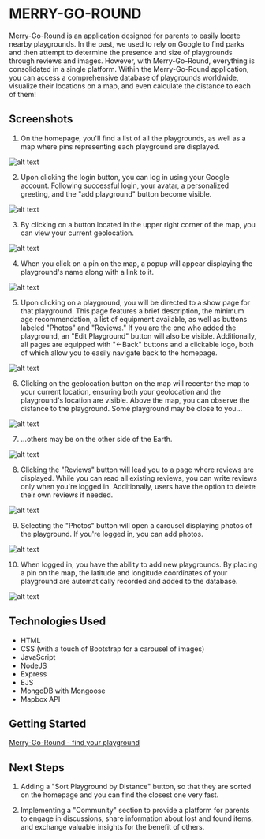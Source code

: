 # MERRY-GO-ROUND

Merry-Go-Round is an application designed for parents to easily locate nearby playgrounds. In the past, we used to rely on Google to find parks and then attempt to determine the presence and size of playgrounds through reviews and images. However, with Merry-Go-Round, everything is consolidated in a single platform. Within the Merry-Go-Round application, you can access a comprehensive database of playgrounds worldwide, visualize their locations on a map, and even calculate the distance to each of them!

## Screenshots

1. On the homepage, you'll find a list of all the playgrounds, as well as a map where pins representing each playground are displayed.

![alt text](https://github.com/gorgeousPotato/merry-go-round/blob/main/public/images/screenshots/1.png "The home page")

2. Upon clicking the login button, you can log in using your Google account. Following successful login, your avatar, a personalized greeting, and the "add playground" button become visible.

![alt text](https://github.com/gorgeousPotato/merry-go-round/blob/main/public/images/screenshots/2.png "Login")

3. By clicking on a button located in the upper right corner of the map, you can view your current geolocation.

![alt text](https://github.com/gorgeousPotato/merry-go-round/blob/main/public/images/screenshots/3.png "Geolocation")

4. When you click on a pin on the map, a popup will appear displaying the playground's name along with a link to it.

![alt text](https://github.com/gorgeousPotato/merry-go-round/blob/main/public/images/screenshots/3a.png "Popups")

5. Upon clicking on a playground, you will be directed to a show page for that playground. This page features a brief description, the minimum age recommendation, a list of equipment available, as well as buttons labeled "Photos" and "Reviews." If you are the one who added the playground, an "Edit Playground" button will also be visible. Additionally, all pages are equipped with "<-Back" buttons and a clickable logo, both of which allow you to easily navigate back to the homepage.

![alt text](https://github.com/gorgeousPotato/merry-go-round/blob/main/public/images/screenshots/9.png "Show page")

6. Clicking on the geolocation button on the map will recenter the map to your current location, ensuring both your geolocation and the playground's location are visible. Above the map, you can observe the distance to the playground. Some playground may be close to you...

![alt text](https://github.com/gorgeousPotato/merry-go-round/blob/main/public/images/screenshots/4.png "Show page - 1")

7. ...others may be on the other side of the Earth.

![alt text](https://github.com/gorgeousPotato/merry-go-round/blob/main/public/images/screenshots/5.png "Show page - 2")

8. Clicking the "Reviews" button will lead you to a page where reviews are displayed. While you can read all existing reviews, you can write reviews only when you're logged in. Additionally, users have the option to delete their own reviews if needed.

![alt text](https://github.com/gorgeousPotato/merry-go-round/blob/main/public/images/screenshots/6.png "Reviews")

9. Selecting the "Photos" button will open a carousel displaying photos of the playground. If you're logged in, you can add photos.

![alt text](https://github.com/gorgeousPotato/merry-go-round/blob/main/public/images/screenshots/7.png "Photos")

10. When logged in, you have the ability to add new playgrounds. By placing a pin on the map, the latitude and longitude coordinates of your playground are automatically recorded and added to the database.

![alt text](https://github.com/gorgeousPotato/merry-go-round/blob/main/public/images/screenshots/8.png "Add Playground")

## Technologies Used

- HTML
- CSS (with a touch of Bootstrap for a carousel of images)
- JavaScript
- NodeJS
- Express
- EJS
- MongoDB with Mongoose
- Mapbox API

## Getting Started

[Merry-Go-Round - find your playground](https://)

## Next Steps

1. Adding a "Sort Playground by Distance" button, so that they are sorted on the homepage and you can find the closest one very fast.

2. Implementing a "Community" section to provide a platform for parents to engage in discussions, share information about lost and found items, and exchange valuable insights for the benefit of others.
